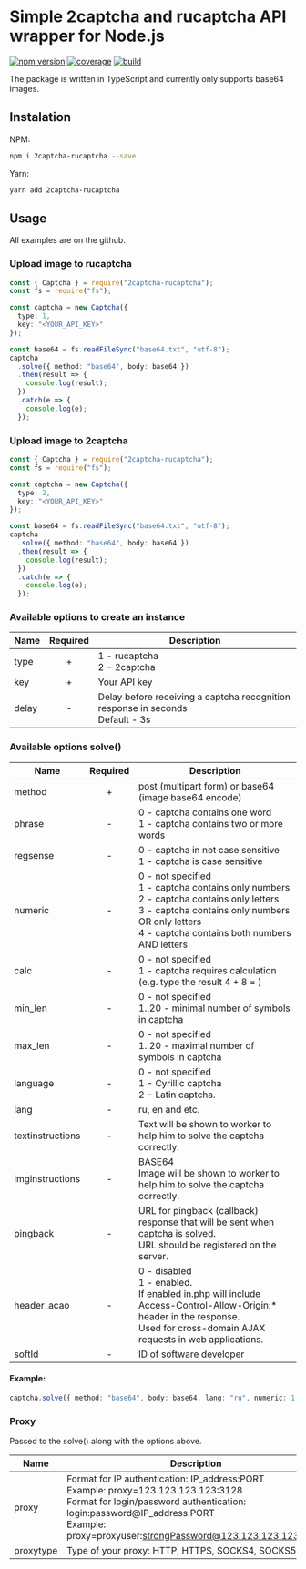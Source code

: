 # Simple 2captcha and rucaptcha API wrapper for Node.js

[![npm version](https://img.shields.io/static/v1?label=npm&message=v1.0.0&color=brightgreen)](https://www.npmjs.com/package/2captcha-bot)
[![coverage](https://img.shields.io/static/v1?label=coverage&message=100%&color=blue)](https://www.npmjs.com/package/2captcha-bot)
[![build](https://img.shields.io/static/v1?label=build&message=passing&color=green)](https://www.npmjs.com/package/2captcha-bot)

The package is written in TypeScript and currently only supports base64 images.

## Instalation

NPM:

```bash
npm i 2captcha-rucaptcha --save
```

Yarn:

```bash
yarn add 2captcha-rucaptcha
```

## Usage

All examples are on the github.

### Upload image to rucaptcha

```typescript
const { Captcha } = require("2captcha-rucaptcha");
const fs = require("fs");

const captcha = new Captcha({
  type: 1,
  key: "<YOUR_API_KEY>"
});

const base64 = fs.readFileSync("base64.txt", "utf-8");
captcha
  .solve({ method: "base64", body: base64 })
  .then(result => {
    console.log(result);
  })
  .catch(e => {
    console.log(e);
  });
```

### Upload image to 2captcha

```typescript
const { Captcha } = require("2captcha-rucaptcha");
const fs = require("fs");

const captcha = new Captcha({
  type: 2,
  key: "<YOUR_API_KEY>"
});

const base64 = fs.readFileSync("base64.txt", "utf-8");
captcha
  .solve({ method: "base64", body: base64 })
  .then(result => {
    console.log(result);
  })
  .catch(e => {
    console.log(e);
  });
```

### Available options to create an instance

| Name  | Required | Description                                                                      |
| ----- | :------: | -------------------------------------------------------------------------------- |
| type  |    +     | 1 - rucaptcha<br>2 - 2captcha                                                    |
| key   |    +     | Your API key                                                                     |
| delay |    -     | Delay before receiving a captcha recognition response in seconds<br>Default - 3s |

### Available options solve()

| Name             | Required | Description                                                                                                                                                                                       |
| ---------------- | :------: | ------------------------------------------------------------------------------------------------------------------------------------------------------------------------------------------------- |
| method           |    +     | post (multipart form) or base64 (image base64 encode)                                                                                                                                             |
| phrase           |    -     | 0 - captcha contains one word<br>1 - captcha contains two or more words                                                                                                                           |
| regsense         |    -     | 0 - captcha in not case sensitive<br>1 - captcha is case sensitive                                                                                                                                |
| numeric          |    -     | 0 - not specified<br>1 - captcha contains only numbers<br>2 - captcha contains only letters<br>3 - captcha contains only numbers OR only letters<br>4 - captcha contains both numbers AND letters |
| calc             |    -     | 0 - not specified<br>1 - captcha requires calculation (e.g. type the result 4 + 8 = )                                                                                                             |
| min_len          |    -     | 0 - not specified<br>1..20 - minimal number of symbols in captcha                                                                                                                                 |
| max_len          |    -     | 0 - not specified<br>1..20 - maximal number of symbols in captcha                                                                                                                                 |
| language         |    -     | 0 - not specified<br>1 - Cyrillic captcha<br>2 - Latin captcha.                                                                                                                                   |
| lang             |    -     | ru, en and etc.                                                                                                                                                                                   |
| textinstructions |    -     | Text will be shown to worker to help him to solve the captcha correctly.                                                                                                                          |
| imginstructions  |    -     | BASE64<br>Image will be shown to worker to help him to solve the captcha correctly.                                                                                                               |
| pingback         |    -     | URL for pingback (callback) response that will be sent when captcha is solved.<br>URL should be registered on the server.                                                                         |
| header_acao      |    -     | 0 - disabled<br>1 - enabled.<br>If enabled in.php will include Access-Control-Allow-Origin:\* header in the response.<br>Used for cross-domain AJAX requests in web applications.                 |
| softId           |    -     | ID of software developer                                                                                                                                                                          |

#### Example:

```typescript
captcha.solve({ method: "base64", body: base64, lang: "ru", numeric: 1 });
```

### Proxy

Passed to the solve() along with the options above.

| Name      | Description                                                                                                                                                                                                                      |
| --------- | -------------------------------------------------------------------------------------------------------------------------------------------------------------------------------------------------------------------------------- |
| proxy     | Format for IP authentication: IP_address:PORT<br>Example: proxy=123.123.123.123:3128<br>Format for login/password authentication: login:password@IP_address:PORT<br>Example: proxy=proxyuser:strongPassword@123.123.123.123:3128 |
| proxytype | Type of your proxy: HTTP, HTTPS, SOCKS4, SOCKS5.                                                                                                                                                                                 |
